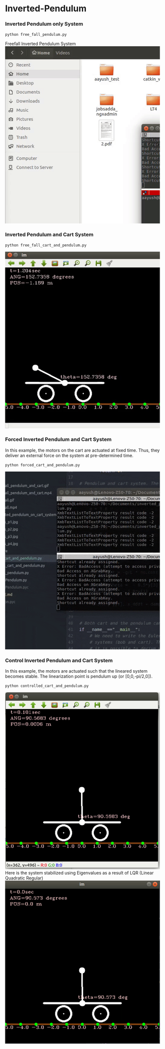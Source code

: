 # Inverted-Pendulum
### Inverted Pendulum only System
```
python free_fall_pendulum.py
```
Freefall Inverted Pendulum System
![Free fall Inverted Pendulum](freefall.gif)
### Inverted Pendulum and Cart System
```
python free_fall_cart_and_pendulum.py
```
![Free fall Inverted Pendulum and Cart](freefall_pendulum_and_cart.gif)

### Forced Inverted Pendulum and Cart System
In this example, the motors on the cart are actuated at fixed time.
Thus, they deliver an external force on the system at pre-determined time.
```
python forced_cart_and_pendulum.py
```
![Forced Inverted Pendulum and Cart](forced_pendulum_cart.gif)

### Control Inverted Pendulum and Cart System
In this example, the motors are actuated such that the lineared system
becomes stable. The linearization point is pendulum up (or [0,0,-pi/2,0]).
```
python controlled_cart_and_pendulum.py
```
![Controlled Inverted Pendulum and Cart](controlled_cart_and_pendulum.gif)
Here is the system stabilized using Eigenvalues as a result of LQR (Linear Quadratic Regular)
![Controlled Inverted Pendulum and Cart](LQR_controlled_cartpend.gif)
